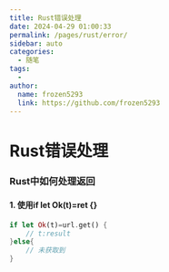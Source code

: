 ```yaml
---
title: Rust错误处理
date: 2024-04-29 01:00:33
permalink: /pages/rust/error/
sidebar: auto
categories:
  - 随笔
tags:
  - 
author: 
  name: frozen5293
  link: https://github.com/frozen5293
---
```


# Rust错误处理

### Rust中如何处理返回

#### 1. 使用if let Ok(t)=ret {}
```rust
if let Ok(t)=url.get() {
    // t:result
}else{
    // 未获取到
}
```
